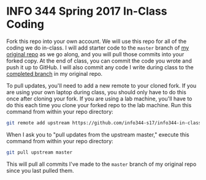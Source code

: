 # INFO 344 Spring 2017 In-Class Coding

Fork this repo into your own account. We will use this repo for all of the coding we do in-class. I will add starter code to the `master` branch of [my original repo](https://github.com/info344-s17/info344-in-class) as we go along, and you will pull those commits into your forked copy. At the end of class, you can commit the code you wrote and push it up to GitHub. I will also commit any code I write during class to the [completed branch](https://github.com/info344-s17/info344-in-class/tree/completed) in my original repo.

To pull updates, you'll need to add a new remote to your cloned fork. If you are using your own laptop during class, you should only have to do this once after cloning your fork. If you are using a lab machine, you'll have to do this each time you clone your forked repo to the lab machine. Run this command from within your repo directory:

```bash
git remote add upstream https://github.com/info344-s17/info344-in-class.git
```

When I ask you to "pull updates from the upstream master," execute this command from within your repo directory:

```bash
git pull upstream master
```

This will pull all commits I've made to the `master` branch of my original repo since you last pulled them.
